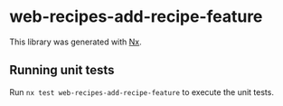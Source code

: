 # web-recipes-add-recipe-feature

This library was generated with [Nx](https://nx.dev).

## Running unit tests

Run `nx test web-recipes-add-recipe-feature` to execute the unit tests.
